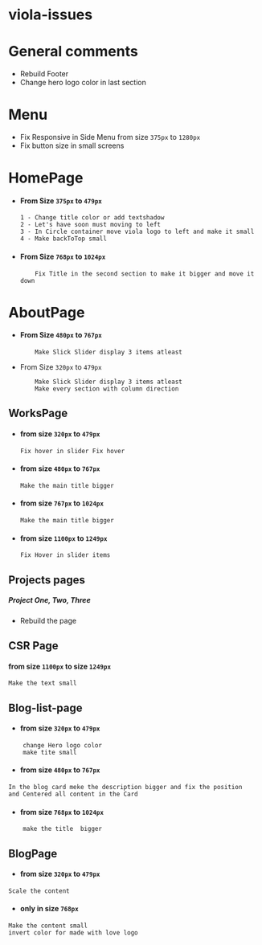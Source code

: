 # viola-issues

# General comments
- Rebuild Footer
- Change hero logo color in last section

# Menu
-  Fix Responsive in Side Menu from size `375px` to `1280px`
-  Fix button size in small screens

# HomePage

-  #### From Size `375px` to `479px`
    ```
    1 - Change title color or add textshadow
    2 - Let's have soon must moving to left
    3 - In Circle container move viola logo to left and make it small
    4 - Make backToTop small
    ``` 
-  ####  From Size `768px` to `1024px`    
    ```
        Fix Title in the second section to make it bigger and move it down
    ```
    
# AboutPage
-  #### From Size `480px` to `767px`
    ```
        Make Slick Slider display 3 items atleast
    ```

-   From Size `320px` to `479px`
    ```
        Make Slick Slider display 3 items atleast
        Make every section with column direction
    ```
## WorksPage

-  #### from size `320px` to `479px`

    ```
    Fix hover in slider Fix hover
    ```


-  #### from size `480px` to `767px`
    
    ```
    Make the main title bigger
    ```
-  #### from size `767px` to `1024px`
    
    ```
    Make the main title bigger
    ```

-  #### from size `1100px` to `1249px`
    
    ```
    Fix Hover in slider items 
    ```


## Projects pages
##### Project One, Two, Three
- Rebuild the page

## CSR Page 
#### from size `1100px` to size `1249px`
```
Make the text small
```



## Blog-list-page

-  #### from size `320px` to `479px`

```
    change Hero logo color
    make tite small

```

-  #### from size `480px` to `767px`

```
In the blog card meke the description bigger and fix the position
and Centered all content in the Card
```

-  #### from size `768px` to `1024px`

```
    make the title  bigger
```

## BlogPage
-  #### from size `320px` to `479px`
```
Scale the content
```


-  #### only in  size `768px` 
```
Make the content small
invert color for made with love logo
```



